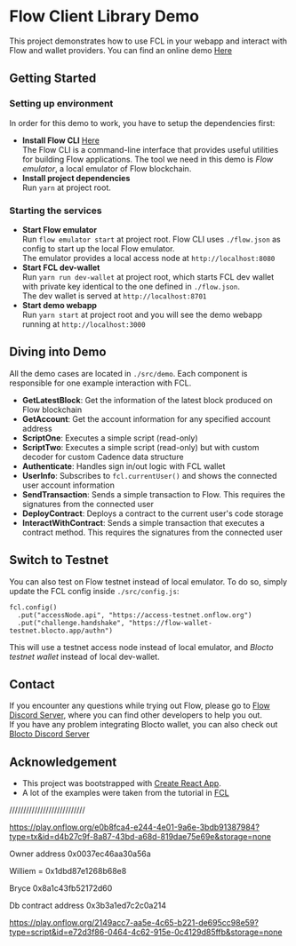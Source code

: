 # Flow Client Library Demo

This project demonstrates how to use FCL in your webapp and interact with Flow and wallet providers.
You can find an online demo [Here](https://fcl-demo.netlify.app/)

## Getting Started

### Setting up environment

In order for this demo to work, you have to setup the dependencies first:

- **Install Flow CLI** [Here](https://docs.onflow.org/flow-cli/install/)  
  The Flow CLI is a command-line interface that provides useful utilities for building Flow applications. The tool we need in this demo is _Flow emulator_, a local emulator of Flow blockchain.
- **Install project dependencies**  
  Run `yarn` at project root.

### Starting the services

- **Start Flow emulator**  
  Run `flow emulator start` at project root. Flow CLI uses `./flow.json` as config to start up the local Flow emulator.  
  The emulator provides a local access node at `http://localhost:8080`
- **Start FCL dev-wallet**  
  Run `yarn run dev-wallet` at project root, which starts FCL dev wallet with private key identical to the one defined in `./flow.json`.  
  The dev wallet is served at `http://localhost:8701`
- **Start demo webapp**  
  Run `yarn start` at project root and you will see the demo webapp running at `http://localhost:3000`

## Diving into Demo

All the demo cases are located in `./src/demo`. Each component is responsible for one example interaction with FCL.

- **GetLatestBlock**: Get the information of the latest block produced on Flow blockchain
- **GetAccount**: Get the account information for any specified account address
- **ScriptOne**: Executes a simple script (read-only)
- **ScriptTwo**: Executes a simple script (read-only) but with custom decoder for custom Cadence data structure
- **Authenticate**: Handles sign in/out logic with FCL wallet
- **UserInfo**: Subscribes to `fcl.currentUser()` and shows the connected user account information
- **SendTransaction**: Sends a simple transaction to Flow. This requires the signatures from the connected user
- **DeployContract**: Deploys a contract to the current user's code storage
- **InteractWithContract**: Sends a simple transaction that executes a contract method. This requires the signatures from the connected user

## Switch to Testnet

You can also test on Flow testnet instead of local emulator. To do so, simply update the FCL config inside `./src/config.js`:

```
fcl.config()
  .put("accessNode.api", "https://access-testnet.onflow.org")
  .put("challenge.handshake", "https://flow-wallet-testnet.blocto.app/authn")
```

This will use a testnet access node instead of local emulator, and _Blocto testnet wallet_ instead of local dev-wallet.

## Contact

If you encounter any questions while trying out Flow, please go to [Flow Discord Server](https://discord.gg/SEJtd32), where you can find other developers to help you out.  
If you have any problem integrating Blocto wallet, you can also check out [Blocto Discord Server](https://discord.gg/Y2sfssn)

## Acknowledgement

- This project was bootstrapped with [Create React App](https://github.com/facebook/create-react-app).
- A lot of the examples were taken from the tutorial in [FCL](https://github.com/onflow/flow-js-sdk/tree/master/packages/fcl)



///////////////////////////

https://play.onflow.org/e0b8fca4-e244-4e01-9a6e-3bdb91387984?type=tx&id=d4b27c9f-8a87-43bd-a68d-819dae75e69e&storage=none

Owner address 0x0037ec46aa30a56a

Williem = 0x1dbd87e1268b68e8

Bryce   0x8a1c43fb52172d60

Db contract address 0x3b3a1ed7c2c0a214


https://play.onflow.org/2149acc7-aa5e-4c65-b221-de695cc98e59?type=script&id=e72d3f86-0464-4c62-915e-0c4129d85ffb&storage=none